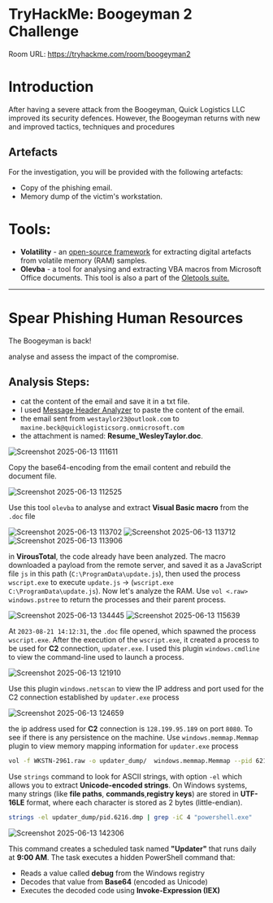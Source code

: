 # TryHackMe: Boogeyman 2 Challenge

Room URL: https://tryhackme.com/room/boogeyman2

# Introduction

After having a severe attack from the Boogeyman, Quick Logistics LLC improved its security defences. However, the Boogeyman returns with new and improved tactics, techniques and procedures

## Artefacts

For the investigation, you will be provided with the following artefacts:

- Copy of the phishing email.
- Memory dump of the victim's workstation.

# Tools:
- **Volatility** - an [open-source framework](https://github.com/volatilityfoundation/volatility3) for extracting digital artefacts from volatile memory (RAM) samples.
- **Olevba** - a tool for analysing and extracting VBA macros from Microsoft Office documents. This tool is also a part of the [Oletools suite.](https://github.com/decalage2/oletools)



---
# Spear Phishing Human Resources
The Boogeyman is back!

analyse and assess the impact of the compromise.

## Analysis Steps:

- cat the content of the email and save it in a txt file. 
- I used [Message Header Analyzer](https://mha.azurewebsites.net/) to paste the content of the email.
- the email sent from `westaylor23@outlook.com` to `maxine.beck@quicklogisticsorg.onmicrosoft.com`
- the attachment is named: **Resume_WesleyTaylor.doc**.

![Screenshot 2025-06-13 111611](https://github.com/user-attachments/assets/02c30ed5-4722-41e5-948a-c33fc53ea58a)

Copy the base64-encoding from the email content and rebuild the document file.

![Screenshot 2025-06-13 112525](https://github.com/user-attachments/assets/4f805700-d839-48fa-bda5-c55027471235)

Use this tool `olevba` to analyse and extract **Visual Basic macro** from the `.doc` file

![Screenshot 2025-06-13 113702](https://github.com/user-attachments/assets/cebe24f2-47b4-4a1a-ac1f-3eb83fd7f6b9)
![Screenshot 2025-06-13 113712](https://github.com/user-attachments/assets/c9d08c3a-063c-454f-8875-344f34198fdc)
![Screenshot 2025-06-13 113906](https://github.com/user-attachments/assets/a777b95b-a534-4d2d-94f4-cae489cae53f)


in **VirousTotal**, the code already have been analyzed. The macro downloaded a payload from the remote server, and saved it as a JavaScript file `js` in this path (`C:\ProgramData\update.js`), then used the process `wscript.exe` to execute `update.js` -> (`wscript.exe C:\ProgramData\update.js`). Now let's analyze the RAM. Use `vol <.raw> windows.pstree` to return the processes and their parent process.

![Screenshot 2025-06-13 134445](https://github.com/user-attachments/assets/03279983-3aa5-4396-ba35-4ac199c3be2e)
![Screenshot 2025-06-13 115639](https://github.com/user-attachments/assets/3de758d5-cf2b-47af-b469-8328883b5a8a)

At `2023-08-21 14:12:31`, the `.doc` file opened, which spawned the process `wscript.exe`. After the execution of the `wscript.exe`, it created a process to be used for **C2** connection, `updater.exe`. I used this plugin `windows.cmdline` to view the command-line used to launch a process.

![Screenshot 2025-06-13 121910](https://github.com/user-attachments/assets/48909dcb-4e67-465d-9791-f2ff744fd6db)

Use this plugin `windows.netscan` to view the IP address and port used for the C2 connection established by `updater.exe` process

![Screenshot 2025-06-13 124659](https://github.com/user-attachments/assets/0ddf7e16-adf5-43ba-bf6f-6dfe9a581e7b)

the ip address used for **C2** connection is `128.199.95.189` on port `8080`. To see if there is any persistence on the machine. Use `windows.memmap.Memmap` plugin to view memory mapping information for `updater.exe` process  

```bash 
vol -f WKSTN-2961.raw -o updater_dump/  windows.memmap.Memmap --pid 6216 --dump
```

Use `strings` command to look for ASCII strings, with option `-el` which allows you to extract **Unicode-encoded strings**. On Windows systems, many strings (like **file paths**, **commands**,**registry keys**) are stored in **UTF-16LE** format, where each character is stored as 2 bytes (little-endian). 
```bash
strings -el updater_dump/pid.6216.dmp | grep -iC 4 "powershell.exe"
```
![Screenshot 2025-06-13 142306](https://github.com/user-attachments/assets/601eff03-96b6-462d-999c-7346a19edf23)

This command creates a scheduled task named **"Updater"** that runs daily at **9:00 AM**. The task executes a hidden PowerShell command that:
   - Reads a value called **debug** from the Windows registry
   - Decodes that value from **Base64** (encoded as Unicode)
   - Executes the decoded code using **Invoke-Expression (IEX)**
